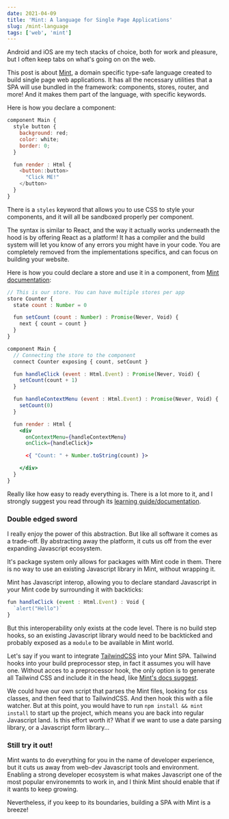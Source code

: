 ```yaml
---
date: 2021-04-09
title: 'Mint: A language for Single Page Applications'
slug: /mint-language
tags: ['web', 'mint']
---
```


Android and iOS are my tech stacks of choice, both for work and pleasure, but I often keep tabs on what's going on on the web.

This post is about [Mint](https://www.mint-lang.com), a domain specific type-safe language created to build single page web applications. It has all the necessary utilities that a SPA will use bundled in the framework: components, stores, router, and more! And it makes them part of the language, with specific keywords.

Here is how you declare a component:

```jsx
component Main {
  style button {
    background: red;
    color: white;
    border: 0;
  }

  fun render : Html {
    <button::button>
      "Click ME!"
    </button>
  }
}
```

There is a `styles` keyword that allows you to use CSS to style your components, and it will all be sandboxed properly per component.

The syntax is similar to React, and the way it actually works underneath the hood is by offering React as a platform! It has a compiler and the build system will let you know of any errors you might have in your code. You are completely removed from the implementations specifics, and can focus on building your website.

Here is how you could declare a store and use it in a component, from [Mint documentation](https://www.mint-lang.com/guide/reference/components/connecting-stores):

```jsx
// This is our store. You can have multiple stores per app
store Counter {
  state count : Number = 0

  fun setCount (count : Number) : Promise(Never, Void) {
    next { count = count }
  }
}

component Main {
  // Connecting the store to the component
  connect Counter exposing { count, setCount }

  fun handleClick (event : Html.Event) : Promise(Never, Void) {
    setCount(count + 1)
  }

  fun handleContextMenu (event : Html.Event) : Promise(Never, Void) {
    setCount(0)
  }

  fun render : Html {
    <div
      onContextMenu={handleContextMenu}
      onClick={handleClick}>

      <{ "Count: " + Number.toString(count) }>

    </div>
  }
}
```

Really like how easy to ready everything is. There is a lot more to it, and I strongly suggest you read through its [learning guide/documentation](https://www.mint-lang.com/guide).

### Double edged sword

I really enjoy the power of this abstraction. But like all software it comes as a trade-off. By abstracting away the platform, it cuts us off from the ever expanding Javascript ecosystem.

It's package system only allows for packages with Mint code in them. There is no way to use an existing Javascript library in Mint, without wrapping it.

Mint has Javascript interop, allowing you to declare standard Javascript in your Mint code by surrounding it with backticks: 

```jsx
fun handleClick (event : Html.Event) : Void {
  `alert("Hello")`
}
```

But this interoperability only exists at the code level. There is no build step hooks, so an existing Javascript library would need to be backticked and probably exposed as a `module` to be available in Mint world. 

Let's say if you want to integrate [TailwindCSS](https://tailwindcss.com/) into your Mint SPA. Tailwind hooks into your build preprocessor step, in fact it assumes you will have one. Without acces to a preprocessor hook, the only option is to generate all Tailwind CSS and include it in the head, like [Mint's docs suggest](https://www.mint-lang.com/guide/recipes/using-third-party-css).

We could have our own script that parses the Mint files, looking for css classes, and then feed that to TailwindCSS. And then hook this with a file watcher. But at this point, you would have to run `npm install && mint install` to start up the project, which means you are back into regular Javascript land. Is this effort worth it? What if we want to use a date parsing library, or a Javascript form library...

### Still try it out!

Mint wants to do everything for you in the name of developer experience, but it cuts us away from web-dev Javascript tools and environment. Enabling a strong developer ecosystem is what makes Javascript one of the most popular environemnts to work in, and I think Mint should enable that if it wants to keep growing.

Nevertheless, if you keep to its boundaries, building a SPA with Mint is a breeze!
